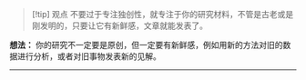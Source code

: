 > [!tip] 观点
> 不要过于专注独创性，就专注于你的研究材料，不管是古老或是刚发明的，只要让它有新鲜感，文章就能发表了。

**想法：** 你的研究不一定要是原创，但一定要有新鲜感，例如用新的方法对旧的数据进行分析，或者对旧事物发表新的见解。

---
